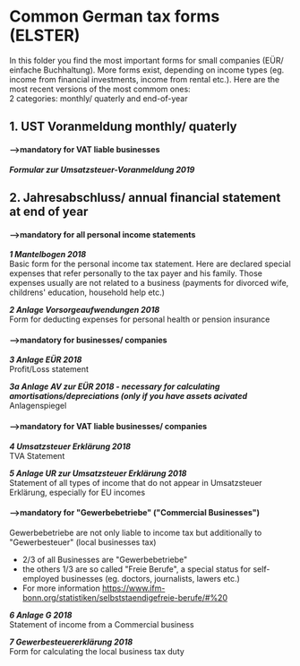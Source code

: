 # Common German tax forms (ELSTER)
In this folder you find the most important forms for small companies (EÜR/ einfache Buchhaltung). More forms exist, depending on income types (eg. income from financial investments, income from rental etc.). Here are the most recent versions of the most commom ones:  
2 categories: monthly/ quaterly and end-of-year

## 1. UST Voranmeldung monthly/ quaterly
#### -->mandatory for VAT liable businesses
***Formular zur Umsatzsteuer-Voranmeldung 2019***


## 2. Jahresabschluss/ annual financial statement at end of year
#### -->mandatory for all personal income statements
***1 Mantelbogen 2018***   
Basic form for the personal income tax statement. 
Here are declared special expenses that refer personally to the tax payer and his family.
Those expenses usually are not related to a business (payments for divorced wife, childrens' education, household help etc.)

***2 Anlage Vorsorgeaufwendungen 2018***   
Form for deducting expenses for personal health or pension insurance

#### -->mandatory for businesses/ companies
***3 Anlage EÜR 2018***   
Profit/Loss statement

***3a Anlage AV zur EÜR 2018 - necessary for calculating amortisations/depreciations (only if you have assets acivated***   
Anlagenspiegel

#### -->mandatory for VAT liable businesses/ companies
***4 Umsatzsteuer Erklärung 2018***   
TVA Statement

***5 Anlage UR zur Umsatzsteuer Erklärung 2018***   
Statement of all types of income that do not appear in Umsatzsteuer Erklärung, especially for EU incomes


#### -->mandatory for "Gewerbebetriebe" ("Commercial Businesses")
Gewerbebetriebe are not only liable to income tax but additionally to "Gewerbesteuer" (local businesses tax)
- 2/3 of all Businesses are "Gewerbebetriebe"
- the others 1/3 are so called "Freie Berufe", a special status for self-employed businesses (eg. doctors, journalists, lawers etc.)
- For more information https://www.ifm-bonn.org/statistiken/selbststaendigefreie-berufe/#%20

***6 Anlage G 2018***   
Statement of income from a Commercial business

***7 Gewerbesteuererklärung 2018***   
Form for calculating the local business tax duty
